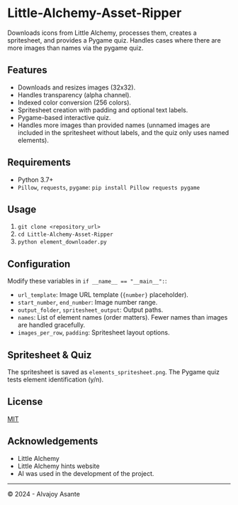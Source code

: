 # Little-Alchemy-Asset-Ripper

Downloads icons from Little Alchemy, processes them, creates a spritesheet, and provides a Pygame quiz. Handles cases where there are more images than names via the pygame quiz.

## Features

*   Downloads and resizes images (32x32).
*   Handles transparency (alpha channel).
*   Indexed color conversion (256 colors).
*   Spritesheet creation with padding and optional text labels.
*   Pygame-based interactive quiz.
*   Handles more images than provided names (unnamed images are included in the spritesheet without labels, and the quiz only uses named elements).

## Requirements

*   Python 3.7+
*   `Pillow`, `requests`, `pygame`: `pip install Pillow requests pygame`

## Usage

1.  `git clone <repository_url>`
2.  `cd Little-Alchemy-Asset-Ripper`
3.  `python element_downloader.py`

## Configuration

Modify these variables in `if __name__ == "__main__":`:

*   `url_template`: Image URL template (`{number}` placeholder).
*   `start_number`, `end_number`: Image number range.
*   `output_folder`, `spritesheet_output`: Output paths.
*   `names`: List of element names (order matters). Fewer names than images are handled gracefully.
*   `images_per_row`, `padding`: Spritesheet layout options.

## Spritesheet & Quiz

The spritesheet is saved as `elements_spritesheet.png`. The Pygame quiz tests element identification (y/n).

## License

[MIT](github.com/AlvajoyAsante/Little-Alchemy-Asset-Ripper/LICENSE)

## Acknowledgements

*   Little Alchemy
*   Little Alchemy hints website
*   AI was used in the development of the project.

---
©️ 2024 - Alvajoy Asante
